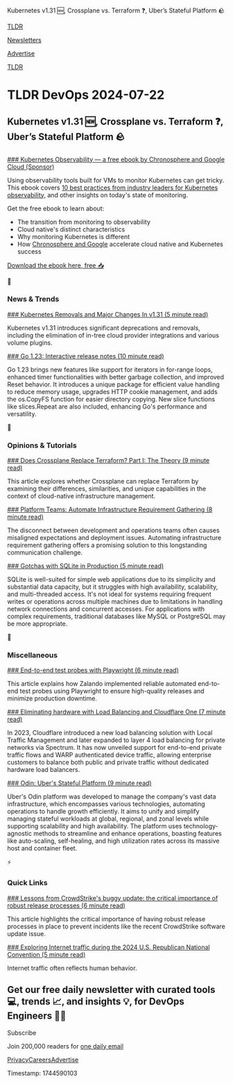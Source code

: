 Kubernetes v1.31 🆕, Crossplane vs. Terraform ❓, Uber’s Stateful Platform 🪨

[TLDR](/)

[Newsletters](/newsletters)

[Advertise](https://advertise.tldr.tech/)

[TLDR](/)

# TLDR DevOps 2024-07-22

## Kubernetes v1.31 🆕, Crossplane vs. Terraform ❓, Uber’s Stateful Platform 🪨

### 

[### Kubernetes Observability — a free ebook by Chronosphere and Google Cloud (Sponsor)](https://go.chronosphere.io/gcp-k8-ebook.html?utm_source=tldr-devops&amp;utm_medium=newsletter&amp;utm_campaign=20240123)

Using observability tools built for VMs to monitor Kubernetes can get tricky. This ebook covers [10 best practices from industry leaders for Kubernetes observability,](https://go.chronosphere.io/gcp-k8-ebook.html?utm_source=tldr-devops&utm_medium=newsletter&utm_campaign=20240123) and other insights on today's state of monitoring.

Get the free ebook to learn about:

* The transition from monitoring to observability
* Cloud native's distinct characteristics
* Why monitoring Kubernetes is different
* How [Chronosphere and Google](https://go.chronosphere.io/gcp-k8-ebook.html?utm_source=tldr-devops&utm_medium=newsletter&utm_campaign=20240123) accelerate cloud native and Kubernetes success

[Download the ebook here, free 📥](https://go.chronosphere.io/gcp-k8-ebook.html?utm_source=tldr-devops&utm_medium=newsletter&utm_campaign=20240123)

📱

### News & Trends

[### Kubernetes Removals and Major Changes In v1.31 (5 minute read)](https://kubernetes.io/blog/2024/07/19/kubernetes-1-31-upcoming-changes?utm_source=tldrdevops)

Kubernetes v1.31 introduces significant deprecations and removals, including the elimination of in-tree cloud provider integrations and various volume plugins.

[### Go 1.23: Interactive release notes (10 minute read)](https://antonz.org/go-1-23/?utm_source=tldrdevops)

Go 1.23 brings new features like support for iterators in for-range loops, enhanced timer functionalities with better garbage collection, and improved Reset behavior. It introduces a unique package for efficient value handling to reduce memory usage, upgrades HTTP cookie management, and adds the os.CopyFS function for easier directory copying. New slice functions like slices.Repeat are also included, enhancing Go's performance and versatility.

🚀

### Opinions & Tutorials

[### Does Crossplane Replace Terraform? Part I: The Theory (9 minute read)](https://zwischenzugs.com/2024/07/16/does-crossplane-replace-terraform-part-i-the-theory/?utm_source=tldrdevops)

This article explores whether Crossplane can replace Terraform by examining their differences, similarities, and unique capabilities in the context of cloud-native infrastructure management.

[### Platform Teams: Automate Infrastructure Requirement Gathering (8 minute read)](https://thenewstack.io/platform-teams-automate-infrastructure-requirement-gathering/?utm_source=tldrdevops)

The disconnect between development and operations teams often causes misaligned expectations and deployment issues. Automating infrastructure requirement gathering offers a promising solution to this longstanding communication challenge.

[### Gotchas with SQLite in Production (5 minute read)](https://blog.pecar.me/sqlite-prod?utm_source=tldrdevops)

SQLite is well-suited for simple web applications due to its simplicity and substantial data capacity, but it struggles with high availability, scalability, and multi-threaded access. It's not ideal for systems requiring frequent writes or operations across multiple machines due to limitations in handling network connections and concurrent accesses. For applications with complex requirements, traditional databases like MySQL or PostgreSQL may be more appropriate.

🎁

### Miscellaneous

[### End-to-end test probes with Playwright (6 minute read)](https://engineering.zalando.com/posts/2024/07/end-to-end-test-probes-with-playwright.html?utm_source=tldrdevops)

This article explains how Zalando implemented reliable automated end-to-end test probes using Playwright to ensure high-quality releases and minimize production downtime.

[### Eliminating hardware with Load Balancing and Cloudflare One (7 minute read)](https://blog.cloudflare.com/eliminating-hardware-with-load-balancing-and-cloudflare-one?utm_source=tldrdevops)

In 2023, Cloudflare introduced a new load balancing solution with Local Traffic Management and later expanded to layer 4 load balancing for private networks via Spectrum. It has now unveiled support for end-to-end private traffic flows and WARP authenticated device traffic, allowing enterprise customers to balance both public and private traffic without dedicated hardware load balancers.

[### Odin: Uber's Stateful Platform (9 minute read)](https://www.uber.com/blog/odin-stateful-platform/?utm_source=tldrdevops)

Uber's Odin platform was developed to manage the company's vast data infrastructure, which encompasses various technologies, automating operations to handle growth efficiently. It aims to unify and simplify managing stateful workloads at global, regional, and zonal levels while supporting scalability and high availability. The platform uses technology-agnostic methods to streamline and enhance operations, boasting features like auto-scaling, self-healing, and high utilization rates across its massive host and container fleet.

⚡️

### Quick Links

[### Lessons from CrowdStrike's buggy update: the critical importance of robust release processes (6 minute read)](https://www.cncf.io/blog/2024/07/19/lessons-from-crowdstrikes-buggy-update-the-critical-importance-of-robust-release-processes/?utm_source=tldrdevops)

This article highlights the critical importance of having robust release processes in place to prevent incidents like the recent CrowdStrike software update issue.

[### Exploring Internet traffic during the 2024 U.S. Republican National Convention (5 minute read)](https://blog.cloudflare.com/exploring-internet-traffic-during-the-2024-us-republican-national-convention?utm_source=tldrdevops)

Internet traffic often reflects human behavior.

## Get our free daily newsletter with curated tools 💻, trends 📈, and insights 💡, for DevOps Engineers 👨‍💻

Subscribe

Join 200,000 readers for [one daily email](/api/latest/devops)

[Privacy](/privacy)[Careers](https://jobs.ashbyhq.com/tldr.tech)[Advertise](/devops/advertise)

Timestamp: 1744590103
